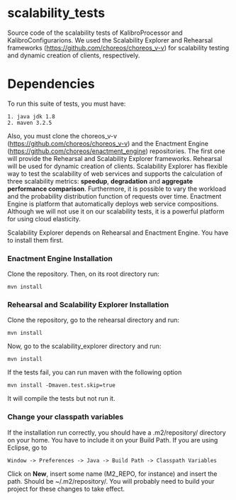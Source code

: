 # scalability_tests
Source code of the scalability tests of KalibroProcessor and KalibroConfigurarions. We used the Scalability Explorer and Rehearsal frameworks (https://github.com/choreos/choreos_v-v) for scalability testing and dynamic creation of clients, respectively.

# Dependencies
To run this suite of tests, you must have:

    1. java jdk 1.8
    2. maven 3.2.5
    
Also, you must clone the choreos_v-v (https://github.com/choreos/choreos_v-v) and the Enactment Engine (https://github.com/choreos/enactment_engine) repositories. 
The first one will provide the Rehearsal and Scalability Explorer frameworks. Rehearsal will be used for dynamic creation of clients. Scalability Explorer has flexible way to test the scalability of web services and supports the calculation of three scalability metrics: __speedup__, __degradation__ and __aggregate performance comparison__. Furthermore, it is possible to vary the workload and the probability distribution function of requests over time.
Enactment Engine is platform that automatically deploys web service compositions. Although we will not use it on our scalability tests, it is a powerful platform for using cloud elasticity.

Scalability Explorer depends on Rehearsal and Enactment Engine. You have to install them first.

### Enactment Engine Installation
Clone the repository. Then, on its root directory run:

    mvn install
    
### Rehearsal and Scalability Explorer Installation
Clone the repository, go to the rehearsal directory and run:

    mvn install
    
Now, go to the scalability_explorer directory and run:

    mvn install

If the tests fail, you can run maven with the following option

    mvn install -Dmaven.test.skip=true
    
It will compile the tests but not run it.

### Change your classpath variables
If the installation run correctly, you should have a .m2/repository/ directory on your home. You have to include it on your Build Path.
If you are using Eclipse, go to

    Window -> Preferences -> Java -> Build Path -> Classpath Variables
    
Click on __New__, insert some name (M2_REPO, for instance) and insert the path. Should be ~/.m2/repository/.
You will probably need to build your project for these changes to take effect.
